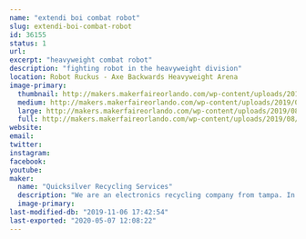 ```yaml
---
name: "extendi boi combat robot"
slug: extendi-boi-combat-robot
id: 36155
status: 1
url: 
excerpt: "heavyweight combat robot"
description: "fighting robot in the heavyweight division"
location: Robot Ruckus - Axe Backwards Heavyweight Arena
image-primary:
  thumbnail: http://makers.makerfaireorlando.com/wp-content/uploads/2019/08/quicksilver-150x150.jpg
  medium: http://makers.makerfaireorlando.com/wp-content/uploads/2019/08/quicksilver-300x225.jpg
  large: http://makers.makerfaireorlando.com/wp-content/uploads/2019/08/quicksilver-1024x768.jpg
  full: http://makers.makerfaireorlando.com/wp-content/uploads/2019/08/quicksilver.jpg
website: 
email: 
twitter: 
instagram: 
facebook: 
youtube: 
maker:
  name: "Quicksilver Recycling Services"
  description: "We are an electronics recycling company from tampa. In business for over 25 years we have properly disposed of electronic scrap. "
  image-primary: 
last-modified-db: "2019-11-06 17:42:54"
last-exported: "2020-05-07 12:08:22"
---
```

